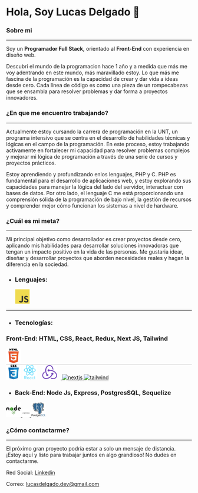 ### <h1>Hola, Soy Lucas Delgado 👋</h1>
### <h3>Sobre mi</h3>
---
<p>Soy un <strong> Programador Full Stack,</strong> orientado al <strong>Front-End</strong> con experiencia en diseño web.</p>
<p>Descubri el mundo de la programacion hace 1 año y a medida que más me voy adentrando en este mundo, más maravillado estoy.
Lo que más me fascina de la programación es la capacidad de crear y dar vida a ideas desde cero. Cada línea de código es como una pieza de un rompecabezas que se ensambla para resolver problemas y dar forma a proyectos innovadores.</p>

### <h3>¿En que me encuentro trabajando?</h3>
___
<p>Actualmente estoy cursando la carrera de programación en la UNT, un programa intensivo que se centra en el desarrollo de habilidades técnicas y lógicas en el campo de la programación. En este proceso, estoy trabajando activamente en fortalecer mi capacidad para resolver problemas complejos y mejorar mi lógica de programación a través de una serie de cursos y proyectos prácticos.</p>
<p>Estoy aprendiendo y profundizando enlos lenguajes, PHP y C. PHP es fundamental para el desarrollo de aplicaciones web, y estoy explorando sus capacidades para manejar la lógica del lado del servidor, interactuar con bases de datos. Por otro lado, el lenguaje C me está proporcionando una comprensión sólida de la programación de bajo nivel, la gestión de recursos y comprender mejor cómo funcionan los sistemas a nivel de hardware.</p>

### <h3>¿Cuál es mi meta?</h3>
---
<p>Mi principal objetivo como desarrollador es crear proyectos desde cero, aplicando mis habilidades para desarrollar soluciones innovadoras que tengan un impacto positivo en la vida de las personas. Me gustaria idear, diseñar y desarrollar proyectos que aborden necesidades reales y hagan la diferencia en la sociedad.</p>

- <h3 align="left">Lenguajes:</h3> <p align="left"> <a href="https://developer.mozilla.org/en-US/docs/Web/JavaScript" target="_blank" rel="noreferrer"> <img src="https://raw.githubusercontent.com/devicons/devicon/master/icons/javascript/javascript-original.svg" alt="javascript" width="40" height="40"/> </a> </p>
---

- <h3 align="left" marginBottom="3px">Tecnologías:</h3>
### Front-End: HTML, CSS, React, Redux, Next JS, Tailwind
  <a href="https://www.w3.org/html/" target="_blank" rel="noreferrer" style="display: block; border-bottom: 1px solid #ccc; padding-rigth: 5px;"> <img src="https://raw.githubusercontent.com/devicons/devicon/master/icons/html5/html5-original-wordmark.svg" alt="html5" width="40" height="40"/> </a>
  <a href="https://www.w3schools.com/css/" target="_blank" rel="noreferrer"> <img src="https://raw.githubusercontent.com/devicons/devicon/master/icons/css3/css3-original-wordmark.svg" alt="css3" width="40" height="40"/></a>
  <a href="https://reactjs.org/" target="_blank" rel="noreferrer"> <img src="https://raw.githubusercontent.com/devicons/devicon/master/icons/react/react-original-wordmark.svg" alt="react" width="40" height="40" style="margin-right: 10px;" /></a>
  <a href="https://redux.js.org" target="_blank" rel="noreferrer"> <img src="https://raw.githubusercontent.com/devicons/devicon/master/icons/redux/redux-original.svg" alt="redux" width="40" height="40" style="margin-right: 10px;" /> </a>
  <a href="https://nextjs.org/" target="_blank" rel="noreferrer"> <img src="https://cdn.worldvectorlogo.com/logos/nextjs-2.svg" alt="nextjs" width="40" height="40"/> </a>
  <a href="https://tailwindcss.com/" target="_blank" rel="noreferrer"> <img src="https://www.vectorlogo.zone/logos/tailwindcss/tailwindcss-icon.svg" alt="tailwind" width="40" height="40"/> </a> 
  
- ### Back-End: Node Js, Express, PostgresSQL, Sequelize
<a href="https://nodejs.org" target="_blank" rel="noreferrer"> <img src="https://raw.githubusercontent.com/devicons/devicon/master/icons/nodejs/nodejs-original-wordmark.svg" alt="nodejs" width="40" height="40"/> </a> 
<a href="https://expressjs.com" target="_blank" rel="noreferrer"> <img src="https://raw.githubusercontent.com/devicons/devicon/master/icons/express/express-original-wordmark.svg" alt="express" width="20" height="20"/> </a> 
<a href="https://www.postgresql.org" target="_blank" rel="noreferrer"> <img src="https://raw.githubusercontent.com/devicons/devicon/master/icons/postgresql/postgresql-original-wordmark.svg" alt="postgresql" width="40" height="40"/> </a>

### <h3>¿Cómo contactarme?</h3>
---
<p>El próximo gran proyecto podría estar a solo un mensaje de distancia. ¡Estoy aquí y listo para trabajar juntos en algo grandioso! No dudes en contactarme.</p>
<p>Red Social: <a href="https://www.linkedin.com/in/lucas-delgado-77b582165/" target="_blank" align="center"> Linkedin </a> </p>
<p>Correo: <a href="mailto:lucasdelgado.dev@gmail.com" target="_blank" align="center">lucasdelgado.dev@gmail.com</a> </p> 

